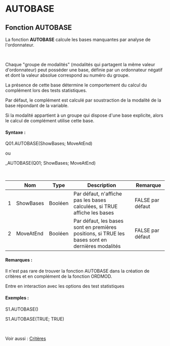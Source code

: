 # AUTOBASE

## Fonction AUTOBASE

La fonction **AUTOBASE** calcule les bases manquantes par analyse de l'ordonnateur.

&nbsp;

Chaque "groupe de modalités" (modalités qui partagent la même valeur d'ordonnateur) peut posséder une base, définie par un ordonnateur négatif et dont la valeur absolue correspond au numéro du groupe.

La présence de cette base détermine le comportement du calcul du complément lors des tests statistiques.

Par défaut, le complément est calculé par soustraction de la modalité de la base répondant de la variable.

Si la modalité appartient à un groupe qui dispose d'une base explicite, alors le calcul de complément utilise cette base.

#### Syntaxe :&nbsp;

Q01.AUTOBASE(ShowBases; MoveAtEnd)

ou

\_AUTOBASE(Q01; ShowBases; MoveAtEnd)

&nbsp;

| &nbsp; | **Nom** |**Type**|**Description**|**Remarque** |
| --- | --- | --- | --- | --- |
| &#49; | ShowBases | Booléen | Par défaut, n'affiche pas les bases calculées, si TRUE affiche les bases | FALSE par défaut |
| &#50; | MoveAtEnd | Booléen | Par défaut, les bases sont en premières positions, si TRUE les bases sont en dernières modalités | FALSE par défaut |


#### Remarques :

Il n'est pas rare de trouver la fonction AUTOBASE dans la création de critères et en complément de la fonction ORDMOD.

Entre en interaction avec les options des test statistiques

#### Exemples :

S1.AUTOBASE()

S1.AUTOBASE(TRUE; TRUE)

&nbsp;

Voir aussi : [Critères](<Creerdescriteresoubannieres1.md>)